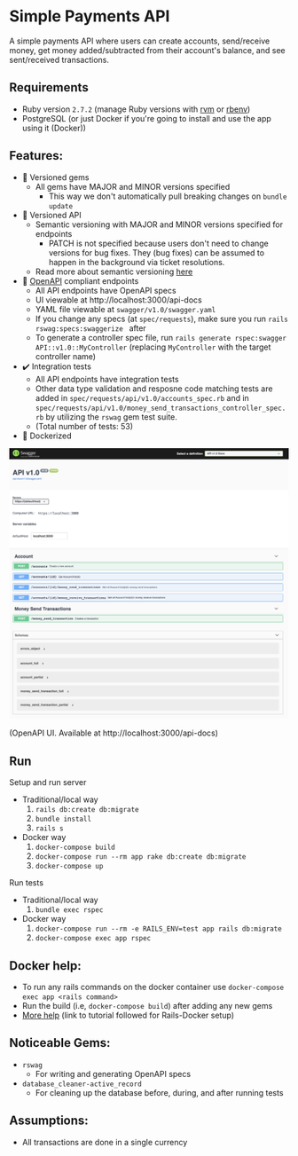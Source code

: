 # Simple Payments API
A simple payments API where users can create accounts, send/receive money, get money added/subtracted from their account's balance, and see sent/received transactions.

## Requirements
- Ruby version `2.7.2` (manage Ruby versions with [rvm](https://rvm.io/) or [rbenv](https://github.com/rbenv/rbenv))
- PostgreSQL (or just Docker if you're going to install and use the app using it (Docker))

## Features:
- :gem: Versioned gems
  - All gems have MAJOR and MINOR versions specified
    - This way we don't automatically pull breaking changes on `bundle update`
- :memo: Versioned API
  - Semantic versioning with MAJOR and MINOR versions specified for endpoints
    - PATCH is not specified because users don't need to change versions for bug fixes. They (bug fixes) can be assumed to happen in the background via ticket resolutions.
  - Read more about semantic versioning [here](https://semver.org/)
- :page_with_curl: [OpenAPI](https://swagger.io/specification/) compliant endpoints
  - All API endpoints have OpenAPI specs
  - UI viewable at http://localhost:3000/api-docs
  - YAML file viewable at `swagger/v1.0/swagger.yaml`
  - If you change any specs (at `spec/requests`), make sure you run `rails rswag:specs:swaggerize ` after
  - To generate a controller spec file, run `rails generate rspec:swagger API::v1.0::MyController` (replacing `MyController` with the target controller name)
- :heavy_check_mark: Integration tests
  - All API endpoints have integration tests
  - Other data type validation and resposne code matching tests are added in `spec/requests/api/v1.0/accounts_spec.rb` and in `spec/requests/api/v1.0/money_send_transactions_controller_spec.rb` by utilizing the `rswag` gem test suite.
  - (Total number of tests: 53)
- :whale: Dockerized


<img src="./public/swagger_ui.png" alt="swagger ui" width="600"/>

(OpenAPI UI. Available at http://localhost:3000/api-docs) 

## Run
Setup and run server
- Traditional/local way
  1. `rails db:create db:migrate`
  2. `bundle install`
  3. `rails s`
- Docker way
  1. `docker-compose build`
  2. `docker-compose run --rm app rake db:create db:migrate`
  3. `docker-compose up`

Run tests
- Traditional/local way
  1. `bundle exec rspec`
- Docker way
  1. `docker-compose run --rm -e RAILS_ENV=test app rails db:migrate`
  2. `docker-compose exec app rspec`

## Docker help:
- To run any rails commands on the docker container use `docker-compose exec app <rails command>`
- Run the build (i.e, `docker-compose build`) after adding any new gems 
- [More help](https://gist.github.com/pedrowss/b0321b028a7ddadb69ea813a297c9c6b) (link to tutorial followed for Rails-Docker setup)

## Noticeable Gems:
- `rswag`
  - For writing and generating OpenAPI specs
- `database_cleaner-active_record`
  - For cleaning up the database before, during, and after running tests

## Assumptions:
- All transactions are done in a single currency

